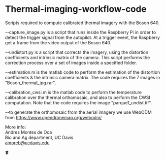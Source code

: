 # Thermal-imaging-workflow-code
Scripts required to compute calibrated thermal imagery with the Boson 640.

--capture_image.py is a script that runs inside the Raspberry Pi in order to detect the trigger signal from the autopilot. At a trigger event, the Raspberry get a frame from the video output of the Boson 640.

--undistort.py is a script that corrects the imagery, using the distortion coefficients and intrinsic matrix of the camera. This script performs the correction process over a set of images inside a specified folder.

--estimation.m is the matlab code to perform the estimation of the distortion coefficients & the intrinsic camera matrix. The code requires the 7 images in "Boson_thermal_jpg.rar".

--calibration_cwsi.m is the matlab code to perform the temperature calibration over the thermal orthomosaic, and also to perform the CWSI computation. Note that the code requires the image "parque1_undist.tif".

--to generate the orthomosaic from the aerial imagery we use WebODM from https://www.opendronemap.org/webodm/

More info: <br />
Andres Montes de Oca <br />
Bio and Ag department, UC Davis<br />
amoreb@ucdavis.edu

🍀
